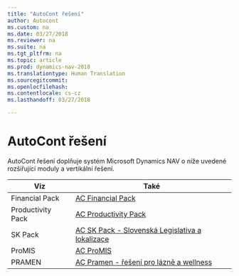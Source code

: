 ```yaml
---
title: "AutoCont řešení"
author: Autocont
ms.custom: na
ms.date: 03/27/2018
ms.reviewer: na
ms.suite: na
ms.tgt_pltfrm: na
ms.topic: article
ms.prod: dynamics-nav-2018
ms.translationtype: Human Translation
ms.sourcegitcommit: 
ms.openlocfilehash: 
ms.contentlocale: cs-cz
ms.lasthandoff: 03/27/2018

---
```


# <a name="ac-addons"></a>AutoCont řešení

AutoCont řešení doplňuje systém Microsoft Dynamics NAV o níže uvedené rozšiřující moduly a vertikální řešení.

| Viz               | Také                                               |
|-------------------|----------------------------------------------------|
| Financial Pack    | [AC Financial Pack](ac-fp-financial-pack.md) |
| Productivity Pack | [AC Productivity Pack](ac-pp-productivity-pack.md)        |
| SK Pack          | [AC SK Pack - Slovenská Legislativa a lokalizace](oriSlovakRepublicLocalFunctionality.md)                                           |
| ProMIS            | [AC ProMIS](ac-pm-promis.md)                                          |
| PRAMEN               | [AC Pramen - řešení pro lázně a wellness](ac-spa-solution.md)|

